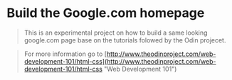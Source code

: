# Build the Google.com homepage

> This is an experimental project on
> how to build a same looking google.com page
> base on the tutorials folowed by the Odin projecet.

> For more information go to [http://www.theodinproject.com/web-development-101/html-css](http://www.theodinproject.com/web-development-101/html-css "Web Development 101")

